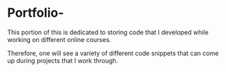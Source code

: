 # Portfolio-

This portion of this is dedicated to storing code that I developed while working on different online courses. 

Therefore, one will see a variety of different code snippets that can come up during projects that I work through.
